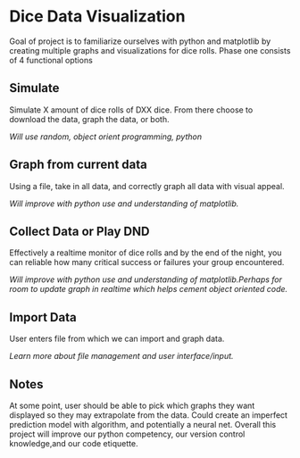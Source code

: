 # Dice Data Visualization
Goal of project is to familiarize ourselves with python and matplotlib by creating multiple graphs and visualizations for dice rolls.
Phase one consists of 4 functional options
## Simulate
Simulate X amount of dice rolls of DXX dice. From there choose to download the data, graph the data, or both.

*Will use random, object orient programming, python*
## Graph from current data 
Using a file, take in all data, and correctly graph all data with visual appeal.

*Will improve with python use and understanding of matplotlib.*
## Collect Data or Play DND
Effectively a realtime monitor of dice rolls and by the end of the night, you can reliable how many critical success or failures your group encountered. 

*Will improve with python use and understanding of matplotlib.Perhaps for room to update graph in realtime which helps cement object oriented code.*
## Import Data
User enters file from which we can import and graph data. 

*Learn more about file management and user interface/input.*
## Notes
At some point, user should be able to pick which graphs they want displayed so they may extrapolate from the data. Could create an imperfect prediction model with algorithm, and potentially a neural net. Overall this project will improve our python competency, our version control knowledge,and our code etiquette.
